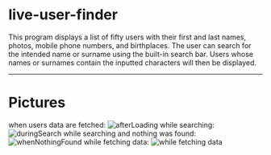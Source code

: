# live-user-finder
This program displays a list of fifty users with their first and last names, photos, mobile phone numbers, and birthplaces. The user can search for the intended name or surname using the built-in search bar. Users whose names or surnames contain the inputted characters will then be displayed.
______________________________
# Pictures
when users data are fetched:
![afterLoading](https://github.com/arimoa/live-user-finder/assets/134084996/58b49e45-0663-4163-8113-705b5174520d)
while searching:
![duringSearch](https://github.com/arimoa/live-user-finder/assets/134084996/fb49a8bc-1747-4547-9e27-a3e70f3eaee8)
while searching and nothing was found:
![whenNothingFound](https://github.com/arimoa/live-user-finder/assets/134084996/dfe38c0f-5dc5-42bf-b6b6-cd46a3563a29)
while fetching data:
![while fetching data](https://github.com/arimoa/live-user-finder/assets/134084996/c2859664-b4ec-4ce2-ad86-54ad559121c3)




